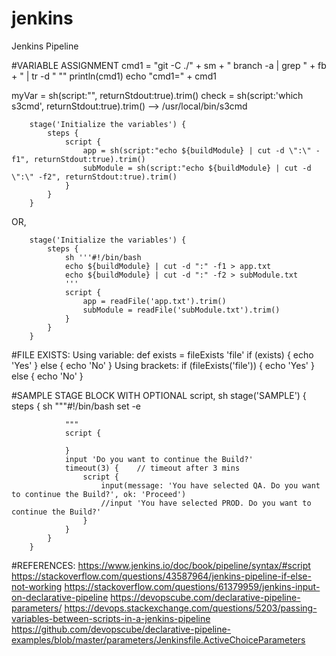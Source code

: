 # jenkins
Jenkins Pipeline

#VARIABLE ASSIGNMENT
cmd1 = "git -C ./" + sm + " branch -a | grep " + fb + " | tr -d \" \""
println(cmd1)
echo "cmd1=" + cmd1

myVar = sh(script:"<shell command>", returnStdout:true).trim()
check = sh(script:'which s3cmd', returnStdout:true).trim()		--> /usr/local/bin/s3cmd

        stage('Initialize the variables') {
            steps {
                script {
                    app = sh(script:"echo ${buildModule} | cut -d \":\" -f1", returnStdout:true).trim()
                    subModule = sh(script:"echo ${buildModule} | cut -d \":\" -f2", returnStdout:true).trim()
                }
            }            
        }
OR, 

        stage('Initialize the variables') {
            steps {
                sh '''#!/bin/bash
                echo ${buildModule} | cut -d ":" -f1 > app.txt
                echo ${buildModule} | cut -d ":" -f2 > subModule.txt
                '''
                script {
                    app = readFile('app.txt').trim()
                    subModule = readFile('subModule.txt').trim()
                }
            }            
        }


#FILE EXISTS:
Using variable:
    def exists = fileExists 'file'
    if (exists) {
        echo 'Yes'
    } else {
        echo 'No'
    }
Using brackets:
    if (fileExists('file')) {
        echo 'Yes'
    } else {
        echo 'No'
    }

#SAMPLE STAGE BLOCK WITH OPTIONAL script, sh
        stage('SAMPLE') {
            steps {
                sh """#!/bin/bash
                set -e
                
                """
                script {
                    
                }
                input 'Do you want to continue the Build?'
                timeout(3) {    // timeout after 3 mins
                    script {
                        input(message: 'You have selected QA. Do you want to continue the Build?', ok: 'Proceed')
                        //input 'You have selected PROD. Do you want to continue the Build?'
                    }
                }
            }
        }



#REFERENCES:
https://www.jenkins.io/doc/book/pipeline/syntax/#script
https://stackoverflow.com/questions/43587964/jenkins-pipeline-if-else-not-working
https://stackoverflow.com/questions/61379959/jenkins-input-on-declarative-pipeline
https://devopscube.com/declarative-pipeline-parameters/
https://devops.stackexchange.com/questions/5203/passing-variables-between-scripts-in-a-jenkins-pipeline
https://github.com/devopscube/declarative-pipeline-examples/blob/master/parameters/Jenkinsfile.ActiveChoiceParameters
